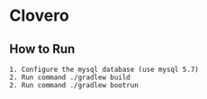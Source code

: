 # Clovero

## How to Run
```
1. Configure the mysql database (use mysql 5.7)
2. Run command ./gradlew build
2. Run command ./gradlew bootrun
```